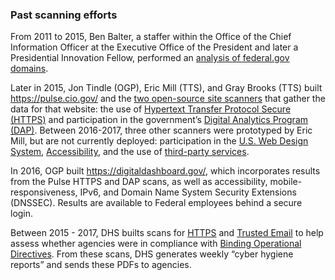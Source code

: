 
### Past scanning efforts

From 2011 to 2015, Ben Balter, a staffer within the Office of the Chief Information Officer at the Executive Office of the President and later a Presidential Innovation Fellow, performed an [analysis of federal.gov domains](https://ben.balter.com/2015/05/11/third-analysis-of-federal-executive-dotgovs/).  

Later in 2015, Jon Tindle (OGP), Eric Mill (TTS), and Gray Brooks (TTS) built https://pulse.cio.gov/ and the [two open-source site scanners](https://github.com/18F/domain-scan) that gather the data for that website: the use of [Hypertext Transfer Protocol Secure (HTTPS)](https://https.cio.gov/) and participation in the government’s [Digital Analytics Program (DAP)](https://analytics.usa.gov/).  Between 2016-2017, three other scanners were prototyped by Eric Mill, but are not currently deployed: participation in the [U.S. Web Design System](https://github.com/18F/domain-scan/commit/4458978d3871909c047319aba1102f32e6b51349), [Accessibility](https://github.com/18F/domain-scan/blob/master/scanners/a11y.py), and the use of [third-party services](https://github.com/18F/domain-scan/blob/master/scanners/third_parties.js). 

In 2016, OGP built https://digitaldashboard.gov/, which incorporates results from the Pulse HTTPS and DAP scans, as well as accessibility, mobile-responsiveness, IPv6, and Domain Name System Security Extensions (DNSSEC). Results are available to Federal employees behind a secure login. 

Between 2015 - 2017, DHS builts scans for [HTTPS](https://github.com/18F/domain-scan/blob/master/scanners/pshtt.py) and [Trusted Email](https://github.com/18F/domain-scan/blob/master/scanners/trustymail.py) to help assess whether agencies were in compliance with [Binding Operational Directives](https://cyber.dhs.gov/directives/). From these scans, DHS generates weekly “cyber hygiene reports” and sends these PDFs to agencies. 
